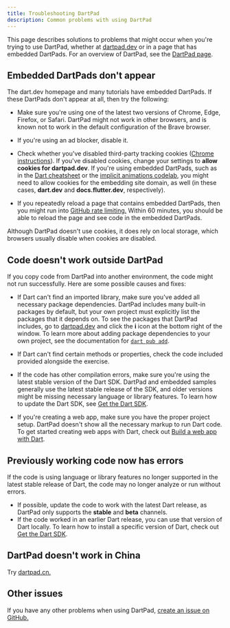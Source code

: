 ```yaml
---
title: Troubleshooting DartPad
description: Common problems with using DartPad
---
```


This page describes solutions to problems that might occur when
you're trying to use DartPad, whether at [dartpad.dev]({{site.dartpad}})
or in a page that has embedded DartPads.
For an overview of DartPad, see the
[DartPad page](/tools/dartpad).


## Embedded DartPads don't appear

The dart.dev homepage and many tutorials have embedded DartPads.
If these DartPads don't appear at all,
then try the following:

* Make sure you're using one of the latest two versions of Chrome,
  Edge, Firefox, or Safari.
  DartPad might not work in other browsers, and is known not to work in
  the default configuration of the Brave browser.

* If you're using an ad blocker, disable it.

* Check whether you've disabled third-party
  tracking cookies ([Chrome instructions][chrome-cookies]).
  If you've disabled cookies, change your settings to
  **allow cookies for dartpad.dev**.
  If you're using embedded DartPads,
  such as in the [Dart cheatsheet](/resources/dart-cheatsheet) or the
  [implicit animations codelab]({{site.flutter-docs}}/codelabs/implicit-animations),
  you might need to allow cookies for the embedding site domain, as well
  (in these cases, **dart.dev** and **docs.flutter.dev**, respectively).

* If you repeatedly reload a page that contains embedded DartPads, 
  then you might run into [GitHub rate limiting.][]
  Within 60 minutes, you should be able to reload the page and 
  see code in the embedded DartPads.

Although DartPad doesn't use cookies, it does rely on local storage,
which browsers usually disable when cookies are disabled.


## Code doesn't work outside DartPad

If you copy code from DartPad into another environment,
the code might not run successfully.
Here are some possible causes and fixes:

* If Dart can't find an imported library,
  make sure you've added all necessary package dependencies.
  DartPad includes many built-in packages by default,
  but your own project must explicitly list the packages that it depends on.
  To see the packages that DartPad includes, 
  go to [dartpad.dev]({{site.dartpad}}) 
  and click the **i** icon at the bottom right of the window.
  To learn more about adding package dependencies to your own project,
  see the documentation for [`dart pub add`](/tools/pub/cmd/pub-add).

* If Dart can't find certain methods or properties,
  check the code included provided alongside the exercise.

* If the code has other compilation errors,
  make sure you're using the latest stable version of the Dart SDK.
  DartPad and embedded samples 
  generally use the latest stable release of the SDK,
  and older versions might be missing necessary language or library features.
  To learn how to update the Dart SDK,
  see [Get the Dart SDK](/get-dart).

* If you're creating a web app,
  make sure you have the proper project setup.
  DartPad doesn't show all the necessary markup to run Dart code.
  To get started creating web apps with Dart,
  check out [Build a web app with Dart](/web/get-started).

## Previously working code now has errors

If the code is using language or library features no longer supported
in the latest stable release of Dart,
the code may no longer analyze or run without errors.

* If possible, update the code to work with the latest Dart release,
  as DartPad only supports the **stable** and **beta** channels.
* If the code worked in an earlier Dart release,
  you can use that version of Dart locally.
  To learn how to install a specific version of Dart,
  check out [Get the Dart SDK](/get-dart).

## DartPad doesn't work in China
  
Try [dartpad.cn.](https://dartpad.cn)

## Other issues

If you have any other problems when using DartPad,
[create an issue on GitHub.][new-issue]

[GitHub rate limiting.]: https://docs.github.com/en/rest/overview/resources-in-the-rest-api#rate-limiting
[browser]: /resources/faq#q-what-browsers-do-you-support-as-javascript-compilation-targets
[chrome-cookies]: https://support.google.com/chrome/answer/95647
[new-issue]: {{site.repo.dart.org}}/dart-pad/issues/new
